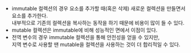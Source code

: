 * immutable 컬렉션의 경우 요소를 추가할 때(혹은 삭제) 새로운 컬렉션을 만들면서 요소를 추가한다.   
  내부적으로 기존의 컬렉션을 복사하는 동작을 하기 때문에 비용이 많이 들 수 있다.
* mutable 컬렉션은 immutable에 비해 성능적인 면에서 이점이 있다.
* 전역 변수의 경우 immutable 컬렉션을 통해 안전성을 얻을 수 있지만,  
  지역 변수로 사용할 땐 mutable을 컬렉션을 사용하는 것이 더 합리적일 수 있다. 
